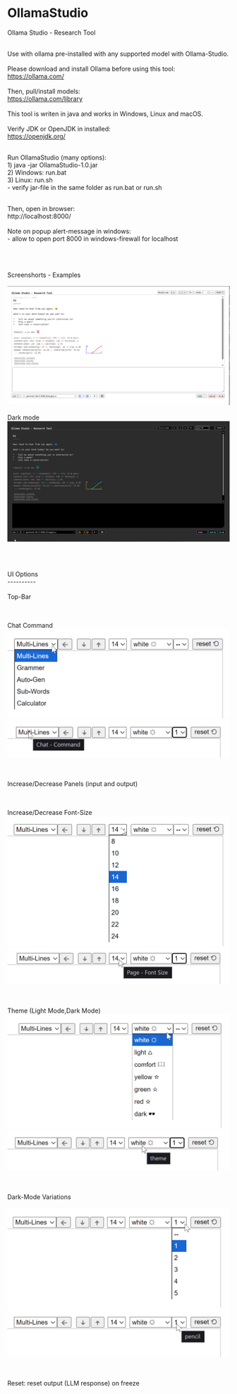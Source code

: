 # OllamaStudio
Ollama Studio - Research Tool
<br><br>

Use with ollama pre-installed with any supported model with Ollama-Studio.
<br><br>
Please download and install Ollama before using this tool:
<br>
https://ollama.com/
<br><br>
Then, pull/install models:
<br>
https://ollama.com/library
<br><br>
This tool is writen in java and works in Windows, Linux and macOS.
<br><br>
Verify JDK or OpenJDK in installed:
<br> https://openjdk.org/
<br><br>

Run OllamaStudio (many options): 
<br> 1) java -jar OllamaStudio-1.0.jar
<br> 2) Windows: run.bat
<br> 3) Linux: run.sh
<br>- verify jar-file in the same folder as run.bat or run.sh

<br>
Then, open in browser: <br>
http://localhost:8000/
<br><br>
Note on popup alert-message in windows: 
<br>
- allow to open port 8000 in windows-firewall for localhost
<br><br>

<br><br>
Screenshorts - Examples
<br><br>
![alt text](img/example-1.png?raw=true)
<br><br>
Dark mode
<br>
![alt text](img/example-2.png?raw=true)

<br><br>

UI Options
<br>----------
<br><br>Top-Bar

<br><br>Chat Command
<br>![alt text](img/top/top-1.png?raw=true)
<br>![alt text](img/top/top-1a.png?raw=true)

<br><br>Increase/Decrease Panels (input and output)

<br><br>Increase/Decrease Font-Size 
<br>![alt text](img/top/top-2.png?raw=true)
<br>![alt text](img/top/top-2a.png?raw=true)

<br><br>Theme (Light Mode,Dark Mode) 
<br>![alt text](img/top/top-3.png?raw=true)
<br>![alt text](img/top/top-3a.png?raw=true)

<br><br>Dark-Mode Variations  
<br>![alt text](img/top/top-4.png?raw=true)
<br>![alt text](img/top/top-4a.png?raw=true)

<br><br>Reset: reset output (LLM response) on freeze



